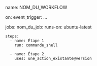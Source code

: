 name: NOM_DU_WORKFLOW

on:
  event_trigger: ...

jobs:
  nom_du_job:
    runs-on: ubuntu-latest

    steps:
      - name: Étape 1
        run: commande_shell

      - name: Étape 2
        uses: une_action_existante@version


